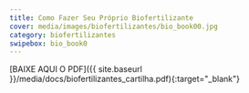 ```yaml
---
title: Como Fazer Seu Próprio Biofertilizante
cover: media/images/biofertilizantes/bio_book00.jpg
category: biofertilizantes
swipebox: bio_book0
---
```

[BAIXE AQUI O PDF]({{ site.baseurl }}/media/docs/biofertilizantes_cartilha.pdf){:target="_blank"}